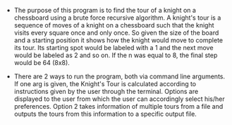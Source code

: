  * The purpose of this program is to find the tour of a knight on a chessboard
   using a brute force recursive algorithm. A knight's tour is a sequence of moves 
   of a knight on a chessboard such that the knight visits every square once and 
   only once. So given the size of the board and a starting position it shows
   how the knight would move to complete its tour. Its starting spot would be labeled 
   with a 1 and the next move would be labeled as 2 and so on. If the n was equal to 8,
   the final step would be 64 (8x8).
  
 * There are 2 ways to run the program, both via command line arguments. If one arg is 
   given, the Knight's Tour is calculated according to instructions given by the user
   through the terminal. Options are displayed to the user from which the user can 
   accordingly select his/her preferences. Option 2 takes information of multiple tours
   from a file and outputs the tours from this information to a specific output file.

